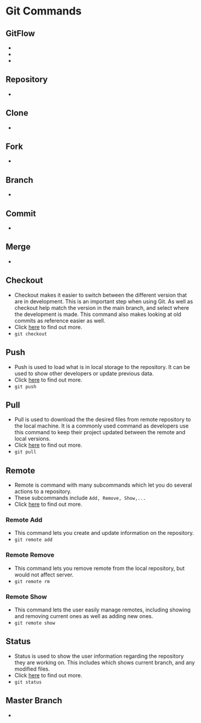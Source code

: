 # Git Commands

## GitFlow
*
*
*

## Repository
*

## Clone
*

## Fork
*

## Branch
*

## Commit
*

## Merge
*

#####

## Checkout
* Checkout makes it easier to switch between the different version that are in development. This is an important step when using Git. As well as checkout help match the version in the main branch, and select where the development is made. This command also makes looking at old commits as reference easier as well. 
* Click [here](https://git-scm.com/docs/git-checkout) to find out more. 
* ` git checkout `

## Push
* Push is used to load what is in local storage to the repository. It can be used to show other developers or update previous data. 
* Click [here](https://git-scm.com/docs/git-push) to find out more. 
* ` git push `

## Pull
* Pull is used to download the the desired files from remote repository to the local machine. It is a commonly used command as developers use this command to keep their project updated between the remote and local versions. 
* Click [here](https://git-scm.com/docs/git-pull) to find out more.
* ` git pull `

## Remote 
* Remote is command with many subcommands which let you do several actions to a repository. 
* These subcommands include ` Add, Remove, Show,... ` 
* Click [here](https://git-scm.com/docs/git-remote) to find out more.

### Remote Add
* This command lets you create and update information on the repository. 
* ` git remote add `

### Remote Remove
* This command lets you remove remote from the local repository, but would not affect server. 
* ` git remote rm `

### Remote Show
* This command lets the user easily manage remotes, including showing and removing current ones as well as adding new ones. 
* ` git remote show `

## Status
* Status is used to show the user information regarding the repository they are working on. This includes which shows current branch, and any modified files. 
* Click [here](https://git-scm.com/docs/git-status) to find out more.
* ` git status `

## Master Branch
*
